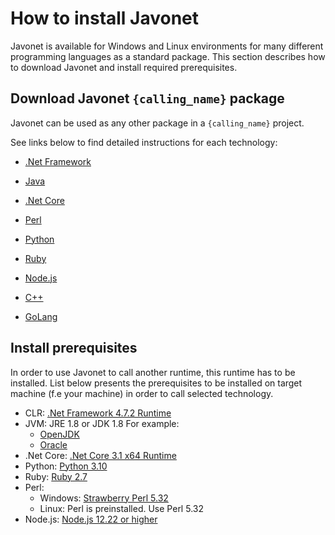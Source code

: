 # How to install Javonet

Javonet is available for Windows and Linux environments for many different programming languages as a standard package. This section describes how to download Javonet and install required prerequisites. 

## Download Javonet `{calling_name}` package

Javonet can be used as any other package in a `{calling_name}` project.

See links below to find detailed instructions for each technology:

- [.Net Framework](https://www.javonet.com/guides/v2/getting-started/installing-javonet-dotnet-framework)

- [Java](https://www.javonet.com/guides/v2/getting-started/installing-javonet-java)

- [.Net Core](https://www.javonet.com/guides/v2/getting-started/installing-javonet-dotnet-core)

- [Perl](https://www.javonet.com/guides/v2/getting-started/installing-javonet-perl)

- [Python](https://www.javonet.com/guides/v2/getting-started/installing-javonet-python)

- [Ruby](https://www.javonet.com/guides/v2/getting-started/installing-javonet-ruby)

- [Node.js](https://www.javonet.com/guides/v2/getting-started/installing-javonet-nodejs)

- [C++](https://www.javonet.com/guides/v2/getting-started/installing-javonet-cpp)

- [GoLang](https://www.javonet.com/guides/v2/getting-started/installing-javonet-golang)


## Install prerequisites

In order to use Javonet to call another runtime, this runtime has to be installed. List below presents the prerequisites to be installed on target machine (f.e your machine) in order to call selected technology. 

- CLR:  [.Net Framework 4.7.2 Runtime](https://dotnet.microsoft.com/en-us/download/dotnet-framework/net472)
- JVM: JRE 1.8 or JDK 1.8 For example:
  - [OpenJDK](https://www.openlogic.com/openjdk-downloads?field_java_parent_version_target_id=416&field_operating_system_target_id=All&field_architecture_target_id=391&field_java_package_target_id=All)
  - [Oracle](https://www.oracle.com/pl/java/technologies/javase/javase8u211-later-archive-downloads.html)
- .Net Core:  [.Net Core 3.1 x64 Runtime](https://dotnet.microsoft.com/en-us/download/dotnet/3.1)
- Python: [Python 3.10](https://www.python.org/downloads/release/python-3108/)
- Ruby: [Ruby 2.7](https://rubyinstaller.org/downloads/) 
- Perl: 
  - Windows: [Strawberry Perl 5.32](https://strawberryperl.com/download/5.32.1.1/strawberry-perl-5.32.1.1-64bit.msi) 
  - Linux: Perl is preinstalled. Use Perl 5.32
- Node.js: [Node.js 12.22 or higher](https://nodejs.org/en/download/)